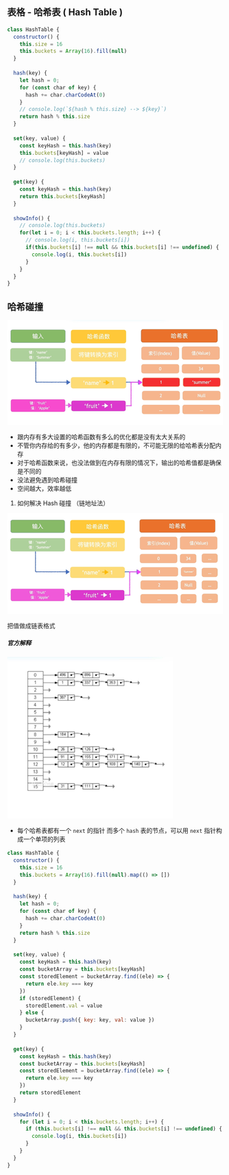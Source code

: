 ## 表格 - 哈希表 ( Hash Table )

```javascript
class HashTable {
  constructor() {
    this.size = 16
    this.buckets = Array(16).fill(null)
  }

  hash(key) {
    let hash = 0;
    for (const char of key) {
      hash += char.charCodeAt(0)
    }
    // console.log(`${hash % this.size} --> ${key}`)
    return hash % this.size
  }

  set(key, value) {
    const keyHash = this.hash(key)
    this.buckets[keyHash] = value
    // console.log(this.buckets)
  }

  get(key) {
    const keyHash = this.hash(key)
    return this.buckets[keyHash]
  }

  showInfo() {
    // console.log(this.buckets)
    for(let i = 0; i < this.buckets.length; i++) {
      // console.log(i, this.buckets[i])
      if(this.buckets[i] !== null && this.buckets[i] !== undefined) {
        console.log(i, this.buckets[i])
      }
    }
  }
}
```

## 哈希碰撞
![avatar](./images/hash_boom.png)

  - 跟内存有多大设置的哈希函数有多么的优化都是没有太大关系的
  - 不管你内存给的有多少，他的内存都是有限的，不可能无限的给哈希表分配内存
  - 对于哈希函数来说，也没法做到在内存有限的情况下，输出的哈希值都是确保是不同的
  - 没法避免遇到哈希碰撞
  - 空间越大，效率越低 

1. 如何解决 Hash 碰撞 （链地址法）

![avatar](./images/hash_solve.png)
  
  把值做成链表格式

  ##### 官方解释

  ![avatar](./images/hash_solve_list.png)
  
  - 每个哈希表都有一个 `next` 的指针 而多个 `hash` 表的节点，可以用 ` next ` 指针构成一个单项的列表

```javascript
class HashTable {
  constructor() {
    this.size = 16
    this.buckets = Array(16).fill(null).map(() => [])
  }

  hash(key) {
    let hash = 0;
    for (const char of key) {
      hash += char.charCodeAt(0)
    }
    return hash % this.size
  }

  set(key, value) {
    const keyHash = this.hash(key)
    const bucketArray = this.buckets[keyHash]
    const storedElement = bucketArray.find((ele) => {
      return ele.key === key
    })
    if (storedElement) {
      storedElement.val = value
    } else {
      bucketArray.push({ key: key, val: value })
    }
  }

  get(key) {
    const keyHash = this.hash(key)
    const bucketArray = this.buckets[keyHash]
    const storedElement = bucketArray.find((ele) => {
      return ele.key === key
    })
    return storedElement
  }

  showInfo() {
    for (let i = 0; i < this.buckets.length; i++) {
      if (this.buckets[i] !== null && this.buckets[i] !== undefined) {
        console.log(i, this.buckets[i])
      }
    }
  }
}
```


